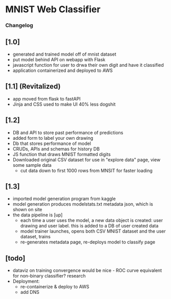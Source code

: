 # MNIST Web Classifier

### Changelog 
## [1.0]
- generated and trained model off of mnist dataset
- put model behind API on webapp with Flask
- javascript function for user to drwa their own digit and have it classified
- application containerized and deployed to AWS
## [1.1] (Revitalized)
- app moved from flask to fastAPI
- Jinja and CSS used to make UI 40% less dogshit
## [1.2]
- DB and API to store past performance of predictions
- added form to label your own drawing
- Db that stores performance of model
- CRUDs, APIs and schemas for history DB
- JS function that draws MNIST formatted digits
- Downloaded original CSV dataset for use in "explore data" page, view some sample data
  - cut data down to first 1000 rows from MNSIT for faster loading
## [1.3]
- imported model generation program from kaggle
- model generation produces modelstats.txt metadata json, which is shown on site
- the data pipeline is [up]
  - each time a user uses the model, a new data object is created: user drawing and user label. this is added to a DB of user created data
  - model trainer launches, opens both CSV MNIST dataset and the user dataset, trains
  - re-generates metadata page, re-deploys model to classify page

## [todo]
- dataviz on training convergence would be nice - ROC curve equivalent for non-binary classifier? research
- Deployment:
  - re-containerize & deploy to AWS
  - add DNS